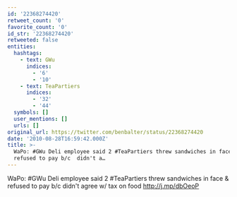 ```yaml
---
id: '22368274420'
retweet_count: '0'
favorite_count: '0'
id_str: '22368274420'
retweeted: false
entities:
  hashtags:
    - text: GWu
      indices:
        - '6'
        - '10'
    - text: TeaPartiers
      indices:
        - '32'
        - '44'
  symbols: []
  user_mentions: []
  urls: []
original_url: https://twitter.com/benbalter/status/22368274420
date: '2010-08-28T16:59:42.000Z'
title: >-
  WaPo: #GWu Deli employee said 2 #TeaPartiers threw sandwiches in face &
  refused to pay b/c  didn't a…
---
```


WaPo: #GWu Deli employee said 2 #TeaPartiers threw sandwiches in face & refused to pay b/c  didn't agree w/ tax on  food http://j.mp/dbOeoP
